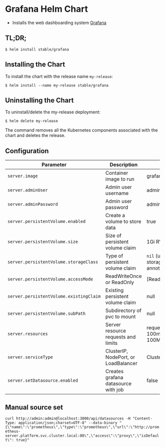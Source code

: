 # Grafana Helm Chart

* Installs the web dashboarding system [Grafana](http://grafana.org/)

## TL;DR;

```console
$ helm install stable/grafana
```

## Installing the Chart

To install the chart with the release name `my-release`:

```console
$ helm install --name my-release stable/grafana
```

## Uninstalling the Chart

To uninstall/delete the my-release deployment:

```console
$ helm delete my-release
```

The command removes all the Kubernetes components associated with the chart and deletes the release.


## Configuration

| Parameter                              | Description                         | Default                                           |
|----------------------------------------|-------------------------------------|---------------------------------------------------|
| `server.image`                         | Container image to run              | grafana/grafana:latest                            |
| `server.adminUser`                     | Admin user username                 | admin                                             |
| `server.adminPassword`                 | Admin user password                 | admin                                             |
| `server.persistentVolume.enabled`      | Create a volume to store data       | true                                              |
| `server.persistentVolume.size`         | Size of persistent volume claim     | 1Gi RW                                            |
| `server.persistentVolume.storageClass` | Type of persistent volume claim     | `nil` (uses alpha storage class annotation)       |
| `server.persistentVolume.accessMode`   | ReadWriteOnce or ReadOnly           | [ReadWriteOnce]                                   |
| `server.persistentVolume.existingClaim`| Existing persistent volume claim    | null                                              |
| `server.persistentVolume.subPath`      | Subdirectory of pvc to mount        | null                                              |
| `server.resources`                     | Server resource requests and limits | requests: {cpu: 100m, memory: 100Mi}              |
| `server.serviceType`                   | ClusterIP, NodePort, or LoadBalancer| ClusterIP                                         |
| `server.setDatasource.enabled`         | Creates grafana datasource with job | false                                             |


## Manual source set
```curl http://admin:admin@localhost:3000/api/datasources -H "Content-Type: application/json;charset=UTF-8" --data-binary "{\"name\":\"prometheus\",\"type\":\"prometheus\",\"url\":\"http://prometheus-server.platform.svc.cluster.local:80\",\"access\":\"proxy\",\"isDefault\": true}"```